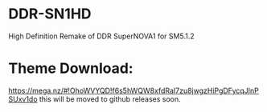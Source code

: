 # DDR-SN1HD
High Definition Remake of DDR SuperNOVA1 for SM5.1.2

# Theme Download:
https://mega.nz/#!OhoWVYQD!f6s5hWQW8xfdRaI7zu8jwgzHiPgDFycqJInPSUxv1do
this will be moved to github releases soon.
